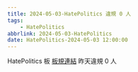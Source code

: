 ```yaml
---
title: 2024-05-03-HatePolitics 違規 0 人
tags:
    - HatePolitics
abbrlink: 2024-05-03-HatePolitics
date: HatePolitics-2024-05-03 12:00:00
---
```

HatePolitics 板 [板規連結](https://www.ptt.cc/bbs/HatePolitics/M.1617115262.A.D60.html)
昨天違規 0 人
